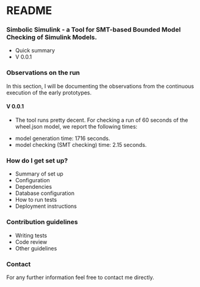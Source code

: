 # README #

### Simbolic Simulink - a Tool for SMT-based Bounded Model Checking of Simulink Models. ###

* Quick summary
* V 0.0.1

### Observations on the run ###

In this section, I will be documenting the observations from the continuous
execution of the early prototypes.

#### V 0.0.1 ####

* The tool runs pretty decent. For checking a run of 60 seconds of the wheel.json
model, we report the following times:
- model generation time: 1716 seconds.
- model checking (SMT checking) time: 2.15 seconds.



### How do I get set up? ###

* Summary of set up
* Configuration
* Dependencies
* Database configuration
* How to run tests
* Deployment instructions

### Contribution guidelines ###

* Writing tests
* Code review
* Other guidelines

### Contact ###

For any further information feel free to contact me directly.
